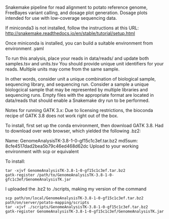 Snakemake pipeline for read alignment to potato reference genome, FreeBayes variant calling, and
dosage plot generation. Dosage plots intended for use with low-coverage sequencing data.

If miniconda3 is not installed, follow the instructions at this URL:
http://snakemake.readthedocs.io/en/stable/tutorial/setup.html

Once miniconda is installed, you can  build a suitable environment from environment .yaml

To run this analysis, place your reads in data/reads/ and update both samples.tsv and units.tsv
You should provide unique unit identifiers for your reads. Multiple units may come from the same sample.

In other words, consider unit a unique combination of biological sample, sequencing library, and sequencing run.
Consider a sample a unique biologcical sample that may be represented by multiple libraries and sequencing runs.
Empty files with the appropriate format are located in data/reads that should enable a Snakemake dry run to be performed.

Notes for running GATK 3.x:
Due to licensing restrictions, the bioconda recipe of GATK 3.8 does not work right out of the box.

To install, first set up the conda environment, then download GATK 3.8.
Had to download over web browser, which yielded the following .bz2:

Name: GenomeAnalysisTK-3.8-1-0-gf15c1c3ef.tar.bz2
md5sum: 8cfe4517dad2bea5b79c46ed468d62dc
Upload to your working environment with scp or equivalent

To install:

```
tar -xjvf GenomeAnalysisTK-3.8-1-0-gf15c1c3ef.tar.bz2
gatk-register /path/to/GenomeAnalysisTK-3.8-1-0-gfc1c3ef/GenomeAnalysisTK.jar
```

I uploaded the .bz2 to ./scripts, making my version of the command

```
scp path/on/local/GenomeAnalysisTK-3.8-1-0-gf15c1c3ef.tar.bz2 path/on/server/potato-mapping/scripts
tar -xjvf ./scripts/GenomeAnalysisTK-3.8-1-0-gf15c1c3ef.tar.bz2
gatk-register GenomeAnalysisTK-3.8-1-0-gf15c1c3ef/GenomeAnalysisTK.jar
```